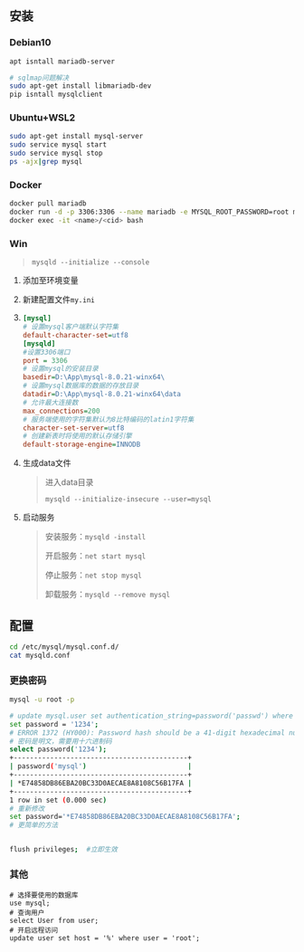 <!-- 
title: MySQL
sort: 
--> 

## 安装

### Debian10

```bash
apt isntall mariadb-server

# sqlmap问题解决
sudo apt-get install libmariadb-dev
pip isntall mysqlclient
```

### Ubuntu+WSL2

```bash
sudo apt-get install mysql-server 
sudo service mysql start
sudo service mysql stop
ps -ajx|grep mysql
```

### Docker

```bash
docker pull mariadb
docker run -d -p 3306:3306 --name mariadb -e MYSQL_ROOT_PASSWORD=root mariadb
docker exec -it <name>/<cid> bash
```

### Win

> `mysqld --initialize --console`

1. 添加至环境变量

2. 新建配置文件`my.ini`

3. ```ini
   [mysql]
   # 设置mysql客户端默认字符集
   default-character-set=utf8
   [mysqld]
   #设置3306端口
   port = 3306
   # 设置mysql的安装目录
   basedir=D:\App\mysql-8.0.21-winx64\
   # 设置mysql数据库的数据的存放目录
   datadir=D:\App\mysql-8.0.21-winx64\data
   # 允许最大连接数
   max_connections=200
   # 服务端使用的字符集默认为8比特编码的latin1字符集
   character-set-server=utf8
   # 创建新表时将使用的默认存储引擎
   default-storage-engine=INNODB
   ```

4. 生成data文件

   > 进入data目录
   >
   > `mysqld --initialize-insecure --user=mysql`

5. 启动服务

   > 安装服务：`mysqld -install`
   >
   > 开启服务：`net start mysql `
   >
   > 停止服务：`net stop mysql`
   >
   > 卸载服务：`mysqld --remove mysql`

## 配置

```bash
cd /etc/mysql/mysql.conf.d/
cat mysqld.conf
```

### 更换密码

```bash
mysql -u root -p

# update mysql.user set authentication_string=password('passwd') where user='root';
set password = '1234';
# ERROR 1372 (HY000): Password hash should be a 41-digit hexadecimal number
# 密码是明文，需要用十六进制码
select password('1234');
+-------------------------------------------+
| password('mysql')                         |
+-------------------------------------------+
| *E74858DB86EBA20BC33D0AECAE8A8108C56B17FA |
+-------------------------------------------+
1 row in set (0.000 sec)
# 重新修改
set password='*E74858DB86EBA20BC33D0AECAE8A8108C56B17FA';
# 更简单的方法


flush privileges;  #立即生效
```

### 其他

```mysql
# 选择要使用的数据库
use mysql;
# 查询用户
select User from user;
# 开启远程访问
update user set host = '%' where user = 'root';	
```

